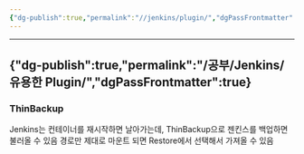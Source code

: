 ```yaml
---
{"dg-publish":true,"permalink":"//jenkins/plugin/","dgPassFrontmatter":true}
---
```



---
{"dg-publish":true,"permalink":"/공부/Jenkins/유용한 Plugin/","dgPassFrontmatter":true}
---

### ThinBackup
Jenkins는 컨테이너를 재시작하면 날아가는데, ThinBackup으로 젠킨스를 백업하면 불러올 수 있음
경로만 제대로 마운트 되면 Restore에서 선택해서 가져올 수 있음
